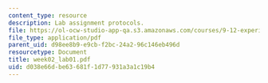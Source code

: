 ```yaml
---
content_type: resource
description: Lab assignment protocols.
file: https://ol-ocw-studio-app-qa.s3.amazonaws.com/courses/9-12-experimental-molecular-neurobiology-fall-2006/d038e66dbe63681f1d77931a3a1c19b4_week02_lab01.pdf
file_type: application/pdf
parent_uid: d98ee8b9-e9cb-f2bc-24a2-96c146eb496d
resourcetype: Document
title: week02_lab01.pdf
uid: d038e66d-be63-681f-1d77-931a3a1c19b4
---
```

